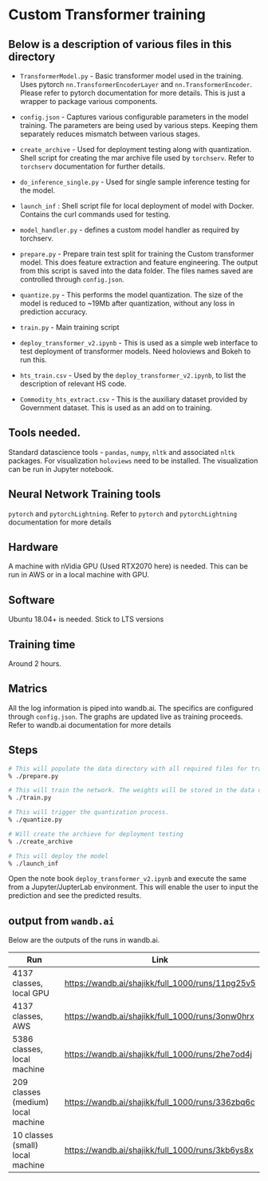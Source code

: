 # Custom Transformer training

## Below is a description of various files in this directory 

- `TransformerModel.py` - Basic transformer model used in the training. Uses pytorch `nn.TransformerEncoderLayer` and `nn.TransformerEncoder`. Please refer to pytorch documentation for more details. This is just a wrapper to package various components.

- `config.json`  - Captures various configurable parameters in the model training. The parameters are being used by various steps. Keeping them separately reduces  mismatch between various stages. 

- `create_archive` - Used for deployment testing along with quantization. Shell script for creating the mar archive file used by `torchserv`. Refer to `torchserv` documentation for further details.

- `do_inference_single.py` - Used for single sample inference testing for the model.

- `launch_inf` : Shell script file for local deployment of model with Docker. Contains the curl commands used for testing.

- `model_handler.py` - defines a custom model handler as required by torchserv.

- `prepare.py` -  Prepare train test split for training the Custom transformer model. This does feature extraction and feature engineering.  The output from this script is saved into the data folder. The files names saved are controlled through `config.json`. 
 
- `quantize.py` - This performs the model quantization.  The size of the model is reduced to ~19Mb after quantization, without any loss in prediction accuracy.

- `train.py` - Main training script

- `deploy_transformer_v2.ipynb` - This is used as a simple web interface to test deployment of  transformer models. Need holoviews and Bokeh to run this. 

- `hts_train.csv` - Used by the `deploy_transformer_v2.ipynb`, to list the description of relevant HS code.

- `Commodity_hts_extract.csv` - This is the auxiliary dataset provided by Government dataset. This is used as an add on to training.


## Tools needed.

Standard datascience tools - `pandas`, `numpy`, `nltk` and associated `nltk` packages.  For visualization `holoviews` need to be installed.  The visualization can be run in Jupyter notebook.

## Neural Network Training tools 

`pytorch` and `pytorchLightning`. Refer to `pytorch` and `pytorchLightning` documentation for more details

## Hardware

A machine with nVidia GPU (Used RTX2070 here) is needed.  This can be run in AWS or in a local machine with GPU.

## Software

Ubuntu 18.04+ is needed. Stick to LTS versions

## Training time

Around 2 hours. 

## Matrics

All the log information is piped into wandb.ai. The specifics are configured through `config.json`. The graphs are updated live as training proceeds. Refer to wandb.ai documentation for more details

## Steps

```bash
# This will populate the data directory with all required files for training
% ./prepare.py

# This will train the network. The weights will be stored in the data directory
% ./train.py

# This will trigger the quantization process.
% ./quantize.py

# Will create the archieve for deployment testing
% ./create_archive

# This will deploy the model
% ./launch_inf

```

Open the note book `deploy_transformer_v2.ipynb` and execute the same from a Jupyter/JupterLab environment. This will enable the user to input the prediction and see the predicted results. 


## output from `wandb.ai`


Below are the outputs of the runs in wandb.ai.


| Run                                | Link                                             |
|------------------------------------|--------------------------------------------------|
| 4137 classes, local GPU            | https://wandb.ai/shajikk/full_1000/runs/11pg25v5 |
| 4137 classes, AWS                  | https://wandb.ai/shajikk/full_1000/runs/3onw0hrx |
| 5386 classes, local machine        | https://wandb.ai/shajikk/full_1000/runs/2he7od4j |
| 209 classes (medium) local machine | https://wandb.ai/shajikk/full_1000/runs/336zbq6c |
| 10 classes (small) local machine   | https://wandb.ai/shajikk/full_1000/runs/3kb6ys8x |





